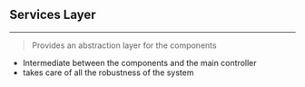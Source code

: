 ## Services Layer
---
>Provides an abstraction layer for the components
* Intermediate between the components and the main controller
* takes care of all the robustness of the system